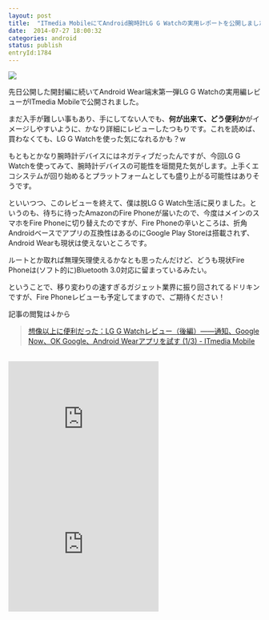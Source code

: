 ```yaml
---
layout: post
title:  "ITmedia MobileにてAndroid腕時計LG G Watchの実用レポートを公開しました"
date:  2014-07-27 18:00:32
categories: android
status: publish
entryId:1784
---
```


<a href="https://www.flickr.com/photos/drikin/14508192116" title="SDIM0533.jpg by Kohichi Aoki, on Flickr"><img src="https://farm3.staticflickr.com/2938/14508192116_ce8968a546_c.jpg"></a>

先日公開した開封編に続いてAndroid Wear端末第一弾LG G Watchの実用編レビューがITmedia Mobileで公開されました。

まだ入手が難しい事もあり、手にしてない人でも、**何が出来て、どう便利か**がイメージしやすいように、かなり詳細にレビューしたつもりです。これを読めば、買わなくても、LG G Watchを使った気になれるかも？w

もともとかなり腕時計デバイスにはネガティブだったんですが、今回LG G Watchを使ってみて、腕時計デバイスの可能性を垣間見た気がします。上手くエコシステムが回り始めるとプラットフォームとしても盛り上がる可能性はありそうです。

といいつつ、このレビューを終えて、僕は脱LG G Watch生活に戻りました。というのも、待ちに待ったAmazonのFire Phoneが届いたので、今度はメインのスマホをFire Phoneに切り替えたのですが、Fire Phoneの辛いところは、折角Androidベースでアプリの互換性はあるのにGoogle Play Storeは搭載されず、Android Wearも現状は使えないところです。

ルートとか取れば無理矢理使えるかなとも思ったんだけど、どうも現状Fire Phoneは(ソフト的に)Bluetooth 3.0対応に留まっているみたい。

ということで、移り変わりの速すぎるガジェット業界に振り回されてるドリキンですが、Fire Phoneレビューも予定してますので、ご期待ください！

記事の閲覧は↓から

> [想像以上に便利だった：LG G Watchレビュー（後編）――通知、Google Now、OK Google、Android Wearアプリを試す (1/3) - ITmedia Mobile](http://www.itmedia.co.jp/mobile/articles/1407/28/news030.html)

<br>
<iframe src="http://rcm-fe.amazon-adsystem.com/e/cm?t=driftking-22&o=9&p=12&l=bn1&mode=videogames-jp&browse=637394&fc1=000000&lt1=_blank&lc1=3366FF&bg1=FFFFFF&f=ifr" marginwidth="0" marginheight="0" width="300" height="250" border="0" frameborder="0" style="border:none;" scrolling="no"></iframe>
<iframe src="http://rcm-fe.amazon-adsystem.com/e/cm?t=driftking-22&o=9&p=12&l=bn1&mode=computers-jp&browse=2127209051&fc1=000000&lt1=_blank&lc1=3366FF&bg1=FFFFFF&f=ifr" marginwidth="0" marginheight="0" width="300" height="250" border="0" frameborder="0" style="border:none;" scrolling="no"></iframe>
